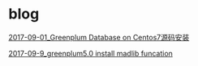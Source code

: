 # blog



[2017-09-01_Greenplum Database on Centos7源码安装 ](https://github.com/zhangguohan/blog/blob/master/Greenplum/Greenplum%20Database%E6%BA%90%E7%A0%81%E5%AE%89%E8%A3%85.txt)


[2017-09-9_greenplum5.0 install madlib funcation](https://github.com/zhangguohan/blog/blob/master/Greenplum/greenplum5.0%20install%20madlib%20funcation.md)

